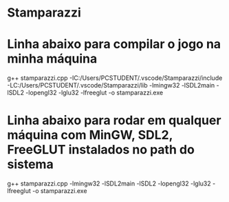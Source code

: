 # Stamparazzi

# Linha abaixo para compilar o jogo na minha máquina
g++ stamparazzi.cpp -IC:/Users/PCSTUDENT/.vscode/Stamparazzi/include -LC:/Users/PCSTUDENT/.vscode/Stamparazzi/lib -lmingw32 -lSDL2main -lSDL2 -lopengl32 -lglu32 -lfreeglut -o stamparazzi.exe

# Linha abaixo para rodar em qualquer máquina com MinGW, SDL2, FreeGLUT instalados no path do sistema
g++ stamparazzi.cpp -lmingw32 -lSDL2main -lSDL2 -lopengl32 -lglu32 -lfreeglut -o stamparazzi.exe

